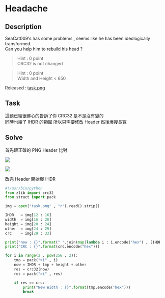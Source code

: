 # Headache

## Description

SeaCat009's has some problems , seems like he has been ideologically transformed.  
Can you help him to rebuild his head ?

> Hint : 0 point  
> CRC32 is not changed

> Hint : 0 point  
> Width and Height < 650

Released : [task.png](./task.png)

## Task

這題已經很佛心的告訴了你 CRC32 是不是沒有變的  
同時也給了 IHDR 的範圍 所以只需要修改 Header 然後爆搜長寬

## Solve

首先跟正確的 PNG Header 比對

![](https://i.imgur.com/1PHAWHi.png)

![](https://i.imgur.com/Xe5JJnS.png)

改完 Header 開始爆 IHDR

```python
#!/usr/bin/python
from zlib import crc32 
from struct import pack

img = open("task.png" , "r").read().strip()

IHDR   = img[12 : 16]
width  = img[16 : 20]
height = img[20 : 24]
other  = img[24 : 29]
crc    = img[29 : 33]

print("now : {}".format(" ".join(map(lambda i : i.encode("hex") , [IHDR , width , height , other]))))
print("CRC : {}".format(crc.encode("hex")))

for i in range(2 , pow(256 , 2)):
    tmp = pack(">i" , i)
    now = IHDR + tmp + height + other
    res = crc32(now)
    res = pack(">i" , res)

    if res == crc:
        print("New Width : {}".format(tmp.encode("hex")))
        break
```

